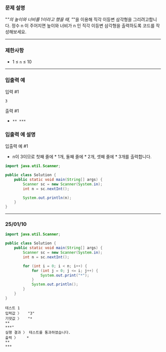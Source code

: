 [](https://school.programmers.co.kr/learn/courses/30/lessons/120823)

### **문제 설명**

"*"의 높이와 너비를 1이라고 했을 때, "*"을 이용해 직각 이등변 삼각형을 그리려고합니다. 정수 n 이 주어지면 높이와 너비가 n 인 직각 이등변 삼각형을 출력하도록 코드를 작성해보세요.

---

### 제한사항

- 1 ≤ `n` ≤ 10

---

### 입출력 예

입력 #1

`3`

출력 #1

- `**
  ***`

### 입출력 예 설명

입출력 예 #1

- n이 3이므로 첫째 줄에 * 1개, 둘째 줄에 * 2개, 셋째 줄에 * 3개를 출력합니다.

```java
import java.util.Scanner;

public class Solution {
    public static void main(String[] args) {
        Scanner sc = new Scanner(System.in);
        int n = sc.nextInt();

        System.out.println(n);
    }
}
```

---

### 25/01/10

```java
import java.util.Scanner;

public class Solution {
    public static void main(String[] args) {
        Scanner sc = new Scanner(System.in);
        int n = sc.nextInt();

        for (int i = 0; i < n; i++) {
            for (int j = 0; j <= i; j++) {
                System.out.print("*");
            } 
            System.out.println();
        }
    }
}
```

```
테스트 1
입력값 〉	"3"
기댓값 〉	"*
**
***"
실행 결과 〉	테스트를 통과하였습니다.
출력 〉	*
**
***

```
